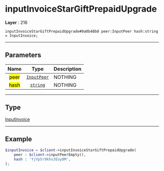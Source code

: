 # inputInvoiceStarGiftPrepaidUpgrade

**Layer** : 216

```tl
inputInvoiceStarGiftPrepaidUpgrade#9a0b48b8 peer:InputPeer hash:string = InputInvoice;
```

---

## Parameters

| Name | Type | Description |
| :---: | :---: | :--- |
| <mark>peer</mark> | [`InputPeer`](type/InputPeer) | NOTHING |
| <mark>hash</mark> | [`string`](type/string) | NOTHING |

---

## Type

[InputInvoice](type/InputInvoice)

---

## Example

```php
$inputInvoice = $client->inputInvoiceStarGiftPrepaidUpgrade(
	peer : $client->inputPeerEmpty(),
	hash : 'YjVp5r9khnJEoy0M',
);
```